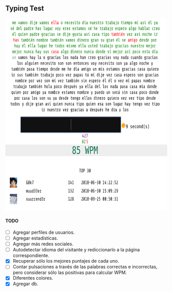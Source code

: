 ## Typing Test

<p align="center">
<img src="Pagina.png" width="730" height="600" />
</p>

#### TODO
- [ ] Agregar perfiles de usuarios. 
- [ ] Agregar estadísticas.
- [ ] Agregar más redes sociales.
- [ ] Autodetectar idioma del visitante y rediccionarlo a la página correspondiente.
- [x] Recuperar sólo los mejores puntajes de cada uno. 
- [ ] Contar pulsaciones a través de las palabras correctas e incorrectas,
pero considerar sólo las positivas para calcular WPM.
- [x] Diferentes colores.
- [x] Agregar db.
